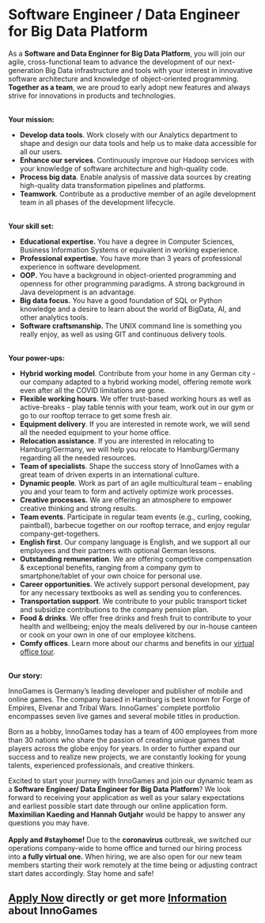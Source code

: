<h1>Software Engineer / Data Engineer for Big Data Platform</h1>
As a <strong>Software and Data Enginner for Big Data Platform</strong>, you will join our agile, cross-functional team to advance the development of our next-generation Big Data infrastructure and tools with your interest in innovative software architecture and knowledge of object-oriented programming. <strong>Together as a team</strong>, we are proud to early adopt new features and always strive for innovations in products and technologies.<br /><p><br /><strong>Your mission:</strong></p><ul><li><span><strong>Develop data tools</strong>.</span> Work closely with our Analytics department to shape and design our data tools<span> and help us to make data accessible for all our users.</span></li><li><span><strong>Enhance our services</strong>.</span> Continuously improve our Hadoop services with your knowledge of software architecture and high-quality code.</li><li><span><strong>Process big data</strong></span>. Enable analysis of massive data sources by creating high-quality data transformation pipelines and platforms.</li><li><span><strong>Teamwork</strong></span>. Contribute as a productive member of an agile development team in all phases of the development lifecycle.</li></ul><p><strong><br /></strong><strong>Your skill set:</strong></p><ul><li><span><strong>Educational expertise.&nbsp;</strong></span>You have a degree in Computer Sciences, Business Information Systems or&nbsp;equivalent in working experience.</li><li><span><strong>Professional expertise.</strong> </span>You have more than 3 years of professional experience in software development.</li><li><span><strong>OOP.</strong><span> You have a b</span></span>ackground in object-oriented programming and openness for other programming paradigms. A strong background in Java development is an advantage.</li><li><span><strong>Big data focus.</strong></span>&nbsp;You have a good foundation of SQL or Python knowledge and a desire to learn about the world of BigData, AI, and other analytics tools.</li><li><span><strong>Software craftsmanship.&nbsp;</strong></span>The UNIX command line is something you really enjoy, as well as using GIT and continuous delivery tools.</li></ul><p>&nbsp;<br /><strong></strong><strong>Your power-ups:</strong></p><ul><li><span><strong>Hybrid working model</strong></span>. Contribute from your home in any German city - our company adapted to a hybrid working model, offering remote work even after all the COVID limitations are gone.</li><li><span><strong>Flexible working hours</strong>.</span> We offer trust-based working hours as well as active-breaks - play table tennis with your team, work out in our gym or go to our rooftop terrace to get some fresh air.</li><li><span><strong>Equipment delivery</strong>.</span> If you are interested in remote work, we will send all the needed equipment to your home office.</li><li><span><strong>Relocation assistance</strong>.</span> If you are interested in relocating to Hamburg/Germany, we will help you relocate to Hamburg/Germany regarding all the needed resources.</li><li><span><strong>Team of specialists</strong></span>. Shape the success story of InnoGames with a great team of driven experts in an international culture.</li><li><span><strong>Dynamic people</strong>.</span> Work as part of an agile multicultural team &ndash; enabling you and your team to form and actively optimize work processes.</li><li><span><strong>Creative processes.</strong></span> We are offering an atmosphere to empower creative thinking and strong results.</li><li><span><strong>Team events</strong>.</span> Participate in regular team events (e.g., curling, cooking, paintball), barbecue together on our rooftop terrace, and enjoy regular company-get-togethers.</li><li><span><strong>English first</strong>.</span> Our company language is English, and we support all our employees and their partners with optional German lessons.</li><li><span><strong>Outstanding remuneration</strong></span>. We are offering competitive compensation &amp; exceptional benefits, ranging from a company gym to smartphone/tablet of your own choice for personal use.</li><li><span><strong>Career opportunities</strong></span>. We actively support personal development, pay for any necessary textbooks as well as sending you to conferences.</li><li><span><strong>Transportation support</strong>.</span> We contribute to your public transport ticket and subsidize contributions to the company pension plan.</li><li><span><strong>Food &amp; drinks</strong>.</span> We offer free drinks and fresh fruit to contribute to your health and wellbeing; enjoy the meals delivered by our in-house canteen or cook on your own in one of our employee kitchens.</li><li><span><strong>Comfy offices</strong></span>. Learn more about our charms and benefits in our <a href="https://www.youtube.com/watch?v=yZR6GlDxRag">virtual office tour</a>.</li></ul><p><strong><br /></strong><strong>Our story:<br /></strong></p><p>InnoGames is Germany&rsquo;s leading developer and publisher of mobile and online games. The company based in Hamburg is best known for Forge of Empires, Elvenar and Tribal Wars. InnoGames&rsquo; complete portfolio encompasses seven live games and several mobile titles in production.</p><p>Born as a hobby, InnoGames today has a team of 400 employees from more than 30 nations who share the passion of creating unique games that players across the globe enjoy for years. In order to further expand our success and to realize new projects, we are constantly looking for young talents, experienced professionals, and creative thinkers.</p><p>Excited to start your journey with InnoGames and join our dynamic team as a<span><strong> Software Engineer/ Data Engineer for Big Data Platform</strong></span>? We look forward to receiving your application as well as your salary expectations and earliest possible start date through our online application form. <span><strong>Maximilian Kaeding</strong><strong>&nbsp;and Hannah Gutjahr</strong></span> would be happy to answer any questions you may have.<br /><br /><span><strong>Apply and #stayhome!</strong></span>&nbsp;Due to the&nbsp;<span><strong>coronavirus</strong></span>&nbsp;outbreak, we switched our operations company-wide to home office and turned our hiring process into<span>&nbsp;</span><strong><span>a fully virtual one</span>.</strong>&nbsp;When hiring, we are also open for our new team members starting their work remotely at the time being or adjusting contract start dates accordingly. Stay home and safe!</p>

<h2><a href="https://jobs.jobvite.com/careers/innogames/job/oyVZefwq/apply?__jvst=Job+Board&__jvsd=github_jobs_repo">Apply Now</a> directly or get more <a href="https://www.innogames.com/career/detail/job/software-engineer-data-engineer-for-big-data-platform/?s=github_jobs_repo">Information</a> about InnoGames</h2>